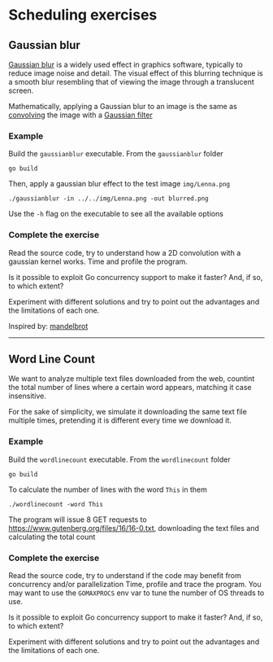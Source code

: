 # Scheduling exercises

## Gaussian blur

[Gaussian blur](https://en.wikipedia.org/wiki/Gaussian_blur) is a widely used effect in graphics software, typically to reduce image noise and detail. The visual effect of this blurring technique is a smooth blur resembling that of viewing the image through a translucent screen.

Mathematically, applying a Gaussian blur to an image is the same as [convolving](https://www.programming-techniques.com/2013/02/calculating-convolution-of-image-with-c_2.html) the image with a [Gaussian filter](https://www.geeksforgeeks.org/gaussian-filter-generation-c/)

### Example

Build the `gaussianblur` executable. From the `gaussianblur` folder

`go build`

Then, apply a gaussian blur effect to the test image `img/Lenna.png`

`./gaussianblur -in ../../img/Lenna.png -out blurred.png`

Use the `-h` flag on the executable to see all the available options

### Complete the exercise

Read the source code, try to understand how a 2D convolution with a gaussian kernel works.
Time and profile the program.

Is it possible to exploit Go concurrency support to make it faster? And, if so, to which extent?

Experiment with different solutions and try to point out the advantages and the limitations of each one.

Inspired by: [mandelbrot](https://github.com/campoy/mandelbrot)

---

## Word Line Count

We want to analyze multiple text files downloaded from the web, countint the total number of lines where a certain word appears, matching it case insensitive.

For the sake of simplicity, we simulate it downloading the same text file multiple times, pretending it is different every time we download it.

### Example

Build the `wordlinecount` executable. From the `wordlinecount` folder

`go build`

To calculate the number of lines with the word `This` in them

`./wordlinecount -word This`

The program will issue 8 GET requests to https://www.gutenberg.org/files/16/16-0.txt, downloading the text files and calculating the total count

### Complete the exercise

Read the source code, try to understand if the code may benefit from concurrency and/or parallelization
Time, profile and trace the program. You may want to use the `GOMAXPROCS` env var to tune the number of OS threads to use.

Is it possible to exploit Go concurrency support to make it faster? And, if so, to which extent?

Experiment with different solutions and try to point out the advantages and the limitations of each one.
